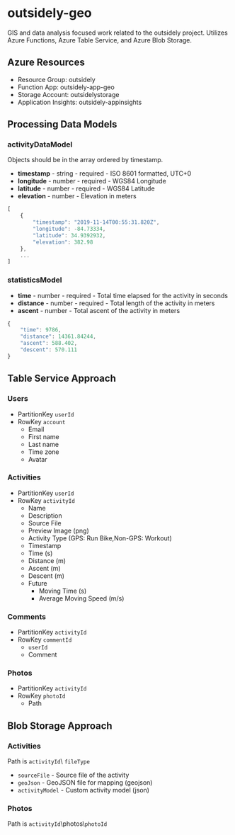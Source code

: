 # outsidely-geo

GIS and data analysis focused work related to the outsidely project. Utilizes Azure Functions, Azure Table Service, and Azure Blob Storage.

## Azure Resources
- Resource Group: outsidely
- Function App: outsidely-app-geo
- Storage Account: outsidelystorage
- Application Insights: outsidely-appinsights

## Processing Data Models

### activityDataModel
Objects should be in the array ordered by timestamp.
- **timestamp** - string - required - ISO 8601 formatted, UTC+0
- **longitude** - number - required - WGS84 Longitude
- **latitude** - number - required - WGS84 Latitude
- **elevation** - number - Elevation in meters
```javascript
[
    {
        "timestamp": "2019-11-14T00:55:31.820Z",
        "longitude": -84.73334,
        "latitude": 34.9392932,
        "elevation": 382.98
    },
    ...
]
```

### statisticsModel
- **time** - number - required - Total time elapsed for the activity in seconds
- **distance** - number - required - Total length of the activity in meters
- **ascent** - number - Total ascent of the activity in meters
```javascript
{
    "time": 9786,
    "distance": 14361.84244,
    "ascent": 588.402,
    "descent": 570.111
}
```

## Table Service Approach

### Users
- PartitionKey `userId`
- RowKey `account`
    - Email
    - First name
    - Last name
    - Time zone
    - Avatar

### Activities
- PartitionKey `userId`
- RowKey `activityId`
    - Name
    - Description
    - Source File
    - Preview Image (png)
    - Activity Type (GPS: Run Bike,Non-GPS: Workout)
    - Timestamp
    - Time (s)
    - Distance (m)
    - Ascent (m)
    - Descent (m)
    - Future
        - Moving Time (s)
        - Average Moving Speed (m/s)

### Comments
- PartitionKey `activityId`
- RowKey `commentId`
    - `userId`
    - Comment

### Photos
- PartitionKey `activityId`
- RowKey `photoId`
    - Path

## Blob Storage Approach

### Activities
Path is `activityId`\   `fileType`
- `sourceFile` - Source file of the activity
- `geoJson` - GeoJSON file for mapping (geojson)
- `activityModel` - Custom activity model (json)

### Photos
Path is `activityId`\photos\\`photoId`